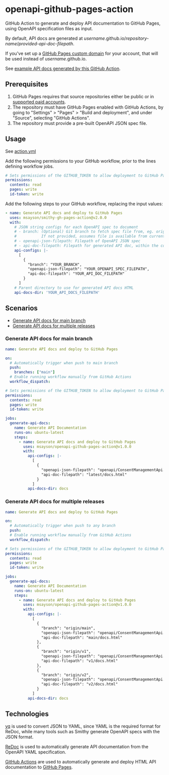 # openapi-github-pages-action
GitHub Action to generate and deploy API documentation to GitHub Pages, using OpenAPI specification files as input.

By default, API docs are generated at *username*.github.io/*repository-name*/*provided-api-doc-filepath*.

If you've set up a [GitHub Pages custom domain](https://docs.github.com/en/pages/configuring-a-custom-domain-for-your-github-pages-site) for your account, that will be used instead of *username*.github.io.

See [example API docs generated by this GitHub Action](https://www.marksayson.com/openapi-github-pages-action/test/docs.html).

## Prerequisites

1. GitHub Pages requires that source repositories either be public or in [supported paid accounts](https://docs.github.com/en/pages/getting-started-with-github-pages/about-github-pages).
2. The repository must have GitHub Pages enabled with GitHub Actions, by going to "Settings" > "Pages" > "Build and deployment", and under "Source", selecting "GitHub Actions".
3. The repository must provide a pre-built OpenAPI JSON spec file.

## Usage
See [action.yml](action.yml)

Add the following permissions to your GitHub workflow, prior to the lines defining workflow jobs.

```yaml
# Sets permissions of the GITHUB_TOKEN to allow deployment to GitHub Pages
permissions:
  contents: read
  pages: write
  id-token: write
```

Add the following steps to your GitHub workflow, replacing the input values:

```yaml
- name: Generate API docs and deploy to GitHub Pages
  uses: msayson/smithy-gh-pages-action@v2.0.0
  with:
    # JSON string configs for each OpenAPI spec to document
    # - branch: (Optional) Git branch to fetch spec file from, eg. origin/main
    #           If not provided, assumes file is available from current branch
    # - openapi-json-filepath: Filepath of OpenAPI JSON spec
    # - api-doc-filepath: Filepath for generated API doc, within the common directory defined by api-docs-dir
    api-configs: |-
      [
        {
          "branch": "YOUR_BRANCH",
          "openapi-json-filepath": "YOUR_OPENAPI_SPEC_FILEPATH",
          "api-doc-filepath": "YOUR_API_DOC_FILEPATH"
        }
      ]
    # Parent directory to use for generated API docs HTML
    api-docs-dir: 'YOUR_API_DOCS_FILEPATH'
```

## Scenarios

* [Generate API docs for main branch](#Generate-API-docs-for-main-branch)
* [Generate API docs for multiple releases](#Generate-API-docs-for-multiple-releases)

### Generate API docs for main branch

```yaml
name: Generate API docs and deploy to GitHub Pages

on:
  # Automatically trigger when push to main branch
  push:
    branches: ["main"]
  # Enable running workflow manually from GitHub Actions
  workflow_dispatch:

# Sets permissions of the GITHUB_TOKEN to allow deployment to GitHub Pages
permissions:
  contents: read
  pages: write
  id-token: write

jobs:
  generate-api-docs:
    name: Generate API Documentation
    runs-on: ubuntu-latest
    steps:
      - name: Generate API docs and deploy to GitHub Pages
        uses: msayson/openapi-github-pages-action@v1.0.0
        with:
          api-configs: |-
            [
              {
                "openapi-json-filepath": "openapi/ConsentManagementApi.openapi.json",
                "api-doc-filepath": "latest/docs.html"
              }
            ]
          api-docs-dir: docs
```

### Generate API docs for multiple releases

```yaml
name: Generate API docs and deploy to GitHub Pages

on:
  # Automatically trigger when push to any branch
  push:
  # Enable running workflow manually from GitHub Actions
  workflow_dispatch:

# Sets permissions of the GITHUB_TOKEN to allow deployment to GitHub Pages
permissions:
  contents: read
  pages: write
  id-token: write

jobs:
  generate-api-docs:
    name: Generate API Documentation
    runs-on: ubuntu-latest
    steps:
      - name: Generate API docs and deploy to GitHub Pages
        uses: msayson/openapi-github-pages-action@v1.0.0
        with:
          api-configs: |-
            [
              {
                "branch": "origin/main",
                "openapi-json-filepath": "openapi/ConsentManagementApi.openapi.json",
                "api-doc-filepath": "main/docs.html"
              },
              {
                "branch": "origin/v1",
                "openapi-json-filepath": "openapi/ConsentManagementApi.openapi.json",
                "api-doc-filepath": "v1/docs.html"
              },
              {
                "branch": "origin/v2",
                "openapi-json-filepath": "openapi/ConsentManagementApi.openapi.json",
                "api-doc-filepath": "v2/docs.html"
              }
            ]
          api-docs-dir: docs
```

## Technologies
[yq](https://github.com/mikefarah/yq) is used to convert JSON to YAML, since YAML is the required format for ReDoc, while many tools such as Smithy generate OpenAPI specs with the JSON format.

[ReDoc](https://github.com/Redocly/redoc) is used to automatically generate API documentation from the OpenAPI YAML specification.

[GitHub Actions](https://docs.github.com/en/actions) are used to automatically generate and deploy HTML API documentation to [GitHub Pages](https://pages.github.com/).
